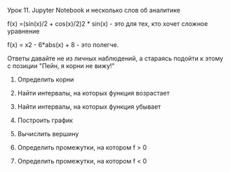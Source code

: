 Урок 11. Jupyter Notebook и несколько слов об аналитике

f(x) =(sin(x)/2 + cos(x)/2)2 * sin(x) - это для тех, кто хочет сложное уравнение

f(x) = x2 - 6*abs(x) + 8 - это полегче.

Ответы давайте не из личных наблюдений, а стараясь подойти к этому с позиции "Пейн, я корни не вижу!"

1. Определить корни

2. Найти интервалы, на которых функция возрастает

3. Найти интервалы, на которых функция убывает

4. Построить график

5. Вычислить вершину

6. Определить промежутки, на котором f > 0

7. Определить промежутки, на котором f < 0